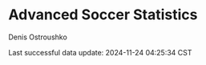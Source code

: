 # Advanced Soccer Statistics
Denis Ostroushko

<!-- gfm -->

Last successful data update: 2024-11-24 04:25:34 CST
